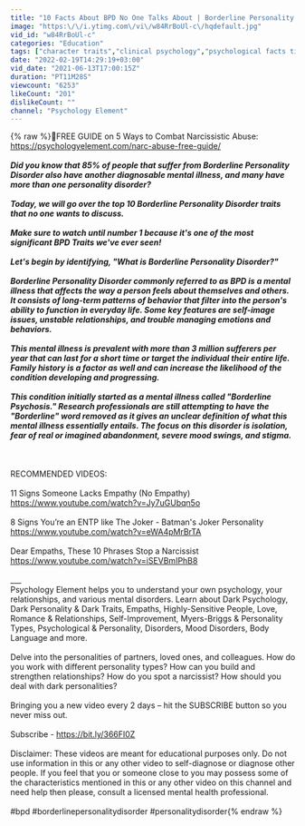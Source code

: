```yaml
---
title: "10 Facts About BPD No One Talks About | Borderline Personality Disorder"
image: "https:\/\/i.ytimg.com\/vi\/w84RrBoUl-c\/hqdefault.jpg"
vid_id: "w84RrBoUl-c"
categories: "Education"
tags: ["character traits","clinical psychology","psychological facts tiktok"]
date: "2022-02-19T14:29:19+03:00"
vid_date: "2021-06-13T17:00:15Z"
duration: "PT11M28S"
viewcount: "6253"
likeCount: "201"
dislikeCount: ""
channel: "Psychology Element"
---
```

{% raw %}📕FREE GUIDE on 5 Ways to Combat Narcissistic Abuse: <a rel="nofollow" target="blank" href="https://psychologyelement.com/narc-abuse-free-guide/">https://psychologyelement.com/narc-abuse-free-guide/</a><br />___<br />Did you know that 85% of people that suffer from Borderline Personality Disorder also have another diagnosable mental illness, and many have more than one personality disorder?<br /><br />Today, we will go over the top 10 Borderline Personality Disorder traits that no one wants to discuss.<br /><br />Make sure to watch until number 1 because it's one of the most significant BPD Traits we've ever seen!<br /><br />Let's begin by identifying, &quot;What is Borderline Personality Disorder?&quot;<br /><br />Borderline Personality Disorder commonly referred to as BPD is a mental illness that affects the way a person feels about themselves and others. It consists of long-term patterns of behavior that filter into the person's ability to function in everyday life. Some key features are self-image issues, unstable relationships, and trouble managing emotions and behaviors.<br /><br />This mental illness is prevalent with more than 3 million sufferers per year that can last for a short time or target the individual their entire life. Family history is a factor as well and can increase the likelihood of the condition developing and progressing.<br /><br />This condition initially started as a mental illness called &quot;Borderline Psychosis.&quot; Research professionals are still attempting to have the &quot;Borderline&quot; word removed as it gives an unclear definition of what this mental illness essentially entails. The focus on this disorder is isolation, fear of real or imagined abandonment, severe mood swings, and stigma.<br /><br />___<br /><br />RECOMMENDED VIDEOS:<br /><br />11 Signs Someone Lacks Empathy (No Empathy)<br /><a rel="nofollow" target="blank" href="https://www.youtube.com/watch?v=Jy7uGUbqn5o">https://www.youtube.com/watch?v=Jy7uGUbqn5o</a><br /><br />8 Signs You’re an ENTP like The Joker - Batman's Joker Personality<br /><a rel="nofollow" target="blank" href="https://www.youtube.com/watch?v=eWA4pMrBrTA">https://www.youtube.com/watch?v=eWA4pMrBrTA</a><br /><br />Dear Empaths, These 10 Phrases Stop a Narcissist<br /><a rel="nofollow" target="blank" href="https://www.youtube.com/watch?v=iSEVBmIPhB8">https://www.youtube.com/watch?v=iSEVBmIPhB8</a><br /><br />___<br />Psychology Element helps you to understand your own psychology, your relationships, and various mental disorders. Learn about Dark Psychology, Dark Personality &amp; Dark Traits, Empaths, Highly-Sensitive People, Love, Romance &amp; Relationships, Self-Improvement, Myers-Briggs &amp; Personality Types, Psychological &amp; Personality, Disorders, Mood Disorders, Body Language and more.<br /><br />Delve into the personalities of partners, loved ones, and colleagues. How do you work with different personality types? How can you build and strengthen relationships? How do you spot a narcissist? How should you deal with dark personalities?<br /><br />Bringing you a new video every 2 days – hit the SUBSCRIBE button so you never miss out. <br /><br />Subscribe - <a rel="nofollow" target="blank" href="https://bit.ly/366FI0Z">https://bit.ly/366FI0Z</a><br /><br />Disclaimer: These videos are meant for educational purposes only. Do not use information in this or any other video to self-diagnose or diagnose other people. If you feel that you or someone close to you may possess some of the characteristics mentioned in this or any other video on this channel and need help then please, consult a licensed mental health professional.<br /><br />#bpd #borderlinepersonalitydisorder #personalitydisorder{% endraw %}
